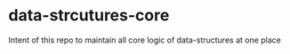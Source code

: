 # data-strcutures-core
Intent of this repo to maintain all core logic of data-structures at one place

